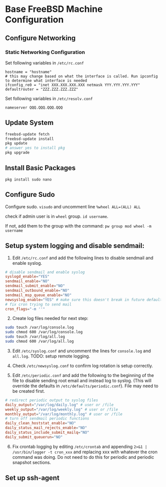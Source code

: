 # Base FreeBSD Machine Configuration

## Configure Networking

### Static Networking Configuration

Set following variables in `/etc/rc.conf`
```
hostname = "hostname"
# this may change based on what the interface is called. Run ipconfig to determine what interface is needed
ifconfig_re0 = "inet XXX.XXX.XXX.XXX netmask YYY.YYY.YYY.YYY"
defaultrouter = "ZZZ.ZZZ.ZZZ.ZZZ"
```

Set following variables in `/etc/resolv.conf`
```
nameserver QQQ.QQQ.QQQ.QQQ
```

## Update System

```sh
freebsd-update fetch
freebsd-update install
pkg update
# answer yes to install pkg
pkg upgrade
 ```


## Install Basic Packages
```
pkg install sudo nano
```

## Configure Sudo

Configure sudo. `visudo` and uncomment line `%wheel ALL=(ALL) ALL`

check if admin user is in `wheel` group. `id username`.

If not, add them to the group with the command: `pw group mod wheel -m username`

## Setup system logging and disable sendmail:

1.	Edit `/etc/rc.conf` and add the following lines to disable sendmail and enable syslog.

```conf
# disable sendmail and enable syslog
syslogd_enable="YES"
sendmail_enable="NO"
sendmail_submit_enable="NO"
sendmail_outbound_enable="NO"
sendmail_msp_queue_enable="NO"
newsyslog_enable="YES" # make sure this doesn't break in future defaults
# fix cron trying to send mail
cron_flags="-m ''"
```

2.	Create log files needed for next step:

```sh
sudo touch /var/log/console.log
sudo chmod 600 /var/log/console.log
sudo touch /var/log/all.log
sudo chmod 600 /var/log/all.log
```

3.	Edit `/etc/syslog.conf` and uncomment the lines for `console.log` and
		`all.log`. TODO: setup remote logging.

4.	Check `/etc/newsyslog.conf` to confirm log rotation is setup correctly.

5.	Edit `/etc/periodic.conf` and add the following to the beginning of the
		file to disable sending root email and instead log to syslog. (This
		will override the defaults in `/etc/defaults/periodic.conf`). File may need to be created first.

```conf
# redirect periodic output to syslog files
daily_output="/var/log/daily.log" # user or /file
weekly_output="/var/log/weekly.log" # user or /file
monthly_output="/var/log/monthly.log" # user or /file
# turn off sendmail periodic functions
daily_clean_hoststat_enable="NO"
daily_status_mail_rejects_enable="NO"
daily_status_include_submit_mailq="NO"
daily_submit_queuerun="NO"
```
6. Fix crontab logging by editing `/etc/crontab` and appending `2>&1 | /usr/bin/logger -t cron_xxx` and replacing xxx with whatever the cron command was doing. Do not need to do this for periodic and periodic snapshot sections.

## Set up ssh-agent
